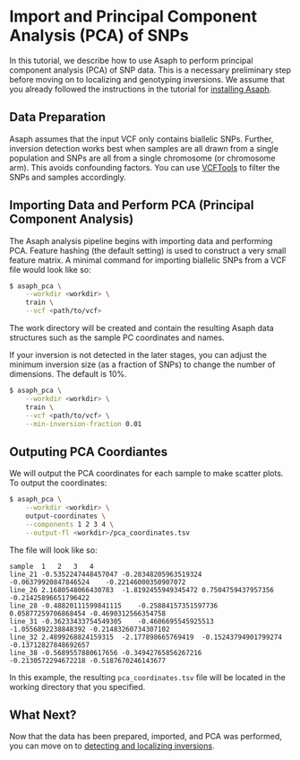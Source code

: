 # Import and Principal Component Analysis (PCA) of SNPs

In this tutorial, we describe how to use Asaph to perform principal component analysis (PCA) of SNP data.  This is a necessary preliminary step before moving on to localizing and genotyping inversions.  We assume that you already followed the instructions in the tutorial for [installing Asaph](installing-asaph.md).

## Data Preparation
Asaph assumes that the input VCF only contains biallelic SNPs.  Further, inversion detection works best when samples are all drawn from a single population and SNPs are all from a single chromosome (or chromosome arm).  This avoids confounding factors.  You can use [VCFTools](https://vcftools.github.io/) to filter the SNPs and samples accordingly.

## Importing Data and Perform PCA (Principal Component Analysis)
The Asaph analysis pipeline begins with importing data and performing PCA.  Feature hashing (the default setting) is used to construct a very small feature matrix.  A minimal command for importing biallelic SNPs from a VCF file would look like so:

```bash
$ asaph_pca \
	--workdir <workdir> \
    train \
	--vcf <path/to/vcf>
```

The work directory will be created and contain the resulting Asaph data structures such as the sample PC coordinates and names.

If your inversion is not detected in the later stages, you can adjust the minimum inversion size (as a fraction of SNPs) to change the number of dimensions.  The default is 10%.

```bash
$ asaph_pca \
	--workdir <workdir> \
    train \
	--vcf <path/to/vcf> \
	--min-inversion-fraction 0.01
```

## Outputing PCA Coordiantes
We will output the PCA coordinates for each sample to make scatter plots.  To output the coordinates:

```bash
$ asaph_pca \
	--workdir <workdir> \
	output-coordinates \
	--components 1 2 3 4 \
	--output-fl <workdir>/pca_coordinates.tsv
```

The file will look like so:

```
sample 	1	2	3	4
line_21	-0.5352247448457047	-0.28348205963519324	-0.06379920847846524	-0.22146000350907072
line_26	2.1680548066430783	-1.8192455949345472	0.7504759437957356	-0.21425896651796422
line_28	-0.48820111599841115	-0.25884157351597736	0.05877259706868454	-0.4690312566354758
line_31	-0.36233433754549305	-0.4606695545925513	-1.0556892238848392	-0.21483260734307102
line_32	2.4899268824159315	-2.177898665769419	-0.15243794901799274	-0.13712827848692657
line_38	-0.5689557880617656	-0.34942765856267216	-0.2130572294672218	-0.5187670246143677
```

In this example, the resulting `pca_coordinates.tsv` file will be located in the working directory that you specified.

## What Next?
Now that the data has been prepared, imported, and PCA was performed, you can move on to [detecting and localizing inversions](localizing-inversions.md).
